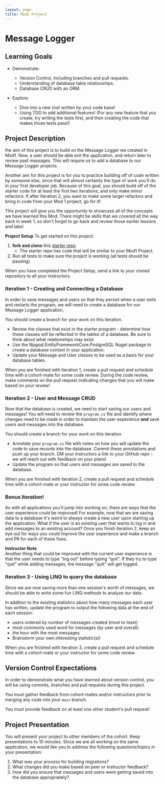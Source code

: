 ```yaml
---
layout: page
title: Mod2 Project
---
```


# Message Logger

## Learning Goals
- Demonstrate:
    * Version Control, including branches and pull requests.
    * Understanding of database table relationships.
    * Database CRUD with an ORM.

- Explore:
    * Dive into a new (not written by you) code base!
    * Using TDD to add additional features! (For any new feature that you create, try writing the tests first, and then creating the code that makes those tests pass!)


## Project Description
the aim of this project is to build on the Message Logger we created in Mod1.  Now, a user should be able exit the application, and return later to review past messages.  This will require us to add a database to our Message Logger projects.

Another aim for this project is for you to practice building off of code written by someone else, since that will almost certainly the type of work you'll do in your first developer job. Because of this goal, you should build off of the starter code for at least the first two iterations, and only make minor refactors. If after Iteration 2, you want to make some larger refactors and bring in code from your Mod 1 project, go for it!

This project will give you the opportunity to showcase all of the concepts we have learned this Mod.  There might be skills that we covered all the way back in week 1, so don't forget to go back and review those earlier lessons and labs!

**Project Setup**
To get started on this project:

1. **fork and clone** this [starter repo](https://github.com/turingschool-examples/LaunchMod2Project)
    * The starter repo has code that will be similar to your Mod1 Project.
2. Run all tests to make sure the project is working (all tests should be passing).

When you have completed the Project Setup, send a link to your cloned repository to all your instructors.


### Iteration 1 - Creating and Connecting a Database
In order to save messages and users so that they persist when a user exits and restarts the program, we will need to create a database for our Message Logger application.

You should create a branch for your work on this iteration.

* Review the classes that exist in the starter program - determine how these classes will be reflected in the tables of a database.  Be sure to think about what relationships may exist.
* Use the Npgsql.EntityFrameworkCore.PostgreSQL Nuget package to create a database context in your application.
* Update your Message and User classes to be used as a basis for your database tables.

When you are finished with iteration 1, create a pull request and schedule time with a cohort-mate for some code review.  During the code review, make comments on the pull request indicating changes that you will make based on your review!

### Iteration 2 - User and Message CRUD

Now that the database is created, we need to start saving our users and messages!  You will need to review the `program.cs` file and identify where changes need to be made in order to maintain the user experience **and** save users and messages into the database.

You should create a branch for your work on this iteration.

* Annotate your `program.cs` file with notes on how you will update the code to save records into the database.  Commit these annotations and push up your branch.  DM your instructors a link to your GitHub repo - we will reach out with feedback on your plans!
* Update the program so that users and messages are saved to the database.

When you are finished with iteration 2, create a pull request and schedule time with a cohort-mate or your instructor for some code review.

### Bonus Iteration!

As with all applications you'll jump into working on, there are ways that the user experience could be improved! For example, now that we are saving data to a database it's weird to always create a new user upon starting up the application. What if the user is an existing user that wants to log in and add messages to an existing account? Once you finish iteration 2, keep an eye out for ways you could improve the user experience and make a branch and PR for each of these fixes.

<aside class="instructor-notes" markdown="1">
    <p><strong>Instructor Note</strong><br> Another thing that could be improved with the current user experience is that the user needs to type "log out" before typing "quit". If they try to type "quit" while adding messages, the message "quit" will get logged.</p>
</aside>

### Iteration 3 - Using LINQ to query the database

Since we are now saving more than one session's worth of messages, we should be able to write some fun LINQ methods to analyze our data.

In addition to the existing statistics about how many messages each user has written, update the program to output the following data at the end of each session:

* users ordered by number of messages created (most to least)
* most commonly used word for messages (by user and overall)
* the hour with the most messages
* Brainstorm your own interesting statistic(s)!

When you are finished with iteration 3, create a pull request and schedule time with a cohort-mate or your instructor for some code review.

## Version Control Expectations
In order to demonstrate what you have learned about version control, you will be using commits, branches and pull requests during this project.

You must gather feedback from cohort-mates and/or instructors prior to merging any code into your `main` branch.

You must provide feedback on at least one other student's pull request!

## Project Presentation

You will present your project to other members of the cohort.  Keep presentations to 10 minutes. Since we are all working on the same application, we would like you to address the following questions/topics in your presentation:
1. What was your process for building migrations?
1. What changes did you make based on peer or instructor feedback?
1. How did you ensure that messages and users were getting saved into the database appropriately?

